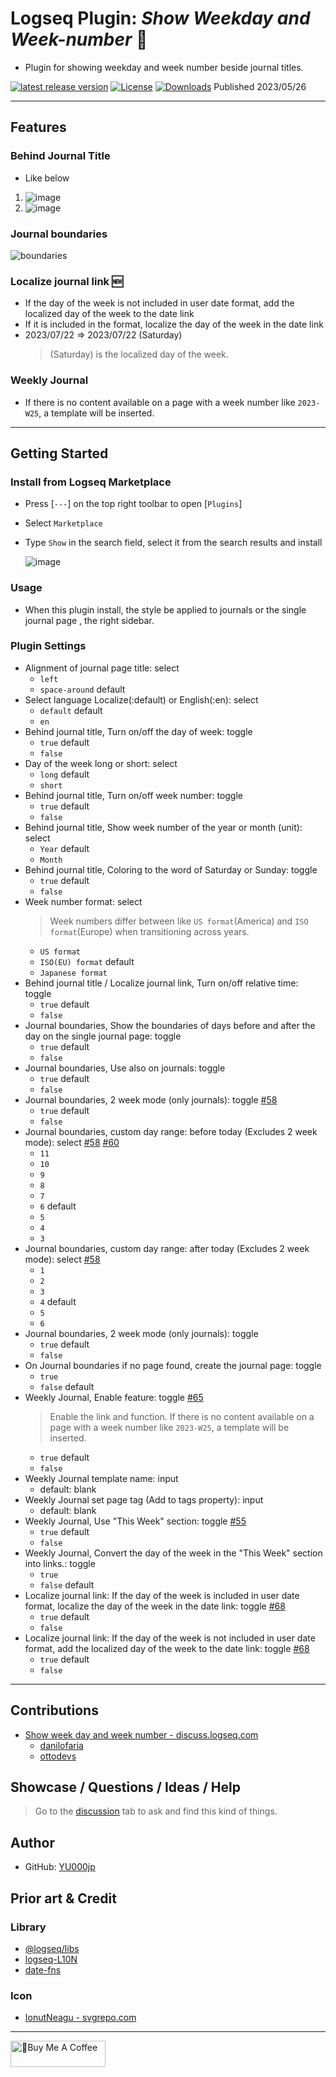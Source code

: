 # Logseq Plugin: *Show Weekday and Week-number* 📆

- Plugin for showing weekday and week number beside journal titles.

[![latest release version](https://img.shields.io/github/v/release/YU000jp/logseq-plugin-show-weekday-and-week-number)](https://github.com/YU000jp/logseq-plugin-show-weekday-and-week-number/releases)
[![License](https://img.shields.io/github/license/YU000jp/logseq-plugin-show-weekday-and-week-number?color=blue)](https://github.com/YU000jp/logseq-plugin-show-weekday-and-week-number/LICENSE)
[![Downloads](https://img.shields.io/github/downloads/YU000jp/logseq-plugin-show-weekday-and-week-number/total.svg)](https://github.com/YU000jp/logseq-plugin-show-weekday-and-week-number/releases)
 Published 2023/05/26

---

## Features

### Behind Journal Title

- Like below

1. ![image](https://github.com/YU000jp/logseq-plugin-show-weekday-and-week-number/assets/111847207/f47b8948-5e7a-4e16-a5ae-6966672742b1)
1. ![image](https://github.com/YU000jp/logseq-plugin-show-weekday-and-week-number/assets/111847207/ee97c455-714e-45d2-9f9f-905798e298b4)

### Journal boundaries

![boundaries](https://github.com/YU000jp/logseq-plugin-show-weekday-and-week-number/assets/111847207/685d00e7-b67d-4ee3-9f8a-25657447a2ea)

### Localize journal link 🆕

- If the day of the week is not included in user date format, add the localized day of the week to the date link
- If it is included in the format, localize the day of the week in the date link
- 2023/07/22 => 2023/07/22 (Saturday)
  > (Saturday) is the localized day of the week. 

### Weekly Journal

- If there is no content available on a page with a week number like `2023-W25`, a template will be inserted.

---

## Getting Started

### Install from Logseq Marketplace

- Press [`---`] on the top right toolbar to open [`Plugins`]
- Select `Marketplace`
- Type `Show` in the search field, select it from the search results and install

   ![image](https://github.com/YU000jp/logseq-plugin-show-weekday-and-week-number/assets/111847207/5c3a2b34-298b-4790-8e12-01d83e289794)

### Usage

- When this plugin install, the style be applied to journals or the single journal page , the right sidebar.

### Plugin Settings

- Alignment of journal page title: select
  - `left`
  - `space-around` default
- Select language Localize(:default) or English(:en): select
  - `default` default
  - `en`
- Behind journal title, Turn on/off the day of week: toggle
  - `true` default
  - `false`
- Day of the week long or short: select
  - `long` default
  - `short`
- Behind journal title, Turn on/off week number: toggle
  - `true` default
  - `false`
- Behind journal title, Show week number of the year or month (unit): select
  - `Year` default
  - `Month`
- Behind journal title, Coloring to the word of Saturday or Sunday: toggle
  - `true` default
  - `false`
- Week number format: select
  > Week numbers differ between like `US format`(America) and `ISO format`(Europe) when transitioning across years.
  - `US format`
  - `ISO(EU) format` default
  - `Japanese format`
- Behind journal title / Localize journal link, Turn on/off relative time: toggle
  - `true` default
  - `false`
- Journal boundaries, Show the boundaries of days before and after the day on the single journal page: toggle
  - `true` default
  - `false`
- Journal boundaries, Use also on journals: toggle
  - `true` default
  - `false`
- Journal boundaries, 2 week mode (only journals): toggle [#58](https://github.com/YU000jp/logseq-plugin-show-weekday-and-week-number/issues/58)
  - `true` default
  - `false`
- Journal boundaries, custom day range: before today (Excludes 2 week mode): select [#58](https://github.com/YU000jp/logseq-plugin-show-weekday-and-week-number/issues/58) [#60](https://github.com/YU000jp/logseq-plugin-show-weekday-and-week-number/issues/60)
  - `11`
  - `10`
  - `9`
  - `8`
  - `7`
  - `6` default
  - `5`
  - `4`
  - `3`
- Journal boundaries, custom day range: after today (Excludes 2 week mode): select [#58](https://github.com/YU000jp/logseq-plugin-show-weekday-and-week-number/issues/58)
  - `1`
  - `2`
  - `3`
  - `4` default
  - `5`
  - `6`
- Journal boundaries, 2 week mode (only journals): toggle
  - `true` default
  - `false`
- On Journal boundaries if no page found, create the journal page: toggle
  - `true`
  - `false` default
- Weekly Journal, Enable feature: toggle [#65](https://github.com/YU000jp/logseq-plugin-show-weekday-and-week-number/issues/65)
  > Enable the link and function. If there is no content available on a page with a week number like `2023-W25`, a template will be inserted.
  - `true` default
  - `false`
- Weekly Journal template name: input
  - default: blank
- Weekly Journal set page tag (Add to tags property): input
  - default: blank
- Weekly Journal, Use "This Week" section: toggle [#55](https://github.com/YU000jp/logseq-plugin-show-weekday-and-week-number/issues/55)
  - `true` default
  - `false`
- Weekly Journal, Convert the day of the week in the "This Week" section into links.: toggle
  - `true`
  - `false` default
- Localize journal link: If the day of the week is included in user date format, localize the day of the week in the date link: toggle [#68](https://github.com/YU000jp/logseq-plugin-show-weekday-and-week-number/issues/68)
  - `true` default
  - `false`
- Localize journal link: If the day of the week is not included in user date format, add the localized day of the week to the date link: toggle [#68](https://github.com/YU000jp/logseq-plugin-show-weekday-and-week-number/issues/68)
  - `true` default
  - `false`

---

## Contributions

- [Show week day and week number - discuss.logseq.com](https://discuss.logseq.com/t/show-week-day-and-week-number/12685/18)
  - [danilofaria](https://discuss.logseq.com/u/danilofaria/)
  - [ottodevs](https://discuss.logseq.com/u/ottodevs/)

## Showcase / Questions / Ideas / Help

> Go to the [discussion](https://github.com/YU000jp/logseq-plugin-show-weekday-and-week-number/discussions) tab to ask and find this kind of things.

## Author

- GitHub: [YU000jp](https://github.com/YU000jp)

## Prior art & Credit

### Library

- [@logseq/libs](https://logseq.github.io/plugins/)
- [logseq-L10N](https://github.com/sethyuan/logseq-l10n)
- [date-fns](https://date-fns.org/)

### Icon

- [IonutNeagu - svgrepo.com](https://www.svgrepo.com/svg/490868/monday)

---

<a href="https://www.buymeacoffee.com/yu000japan" target="_blank"><img src="https://cdn.buymeacoffee.com/buttons/v2/default-violet.png" alt="🍌Buy Me A Coffee" style="height: 42px;width: 152px" ></a>
